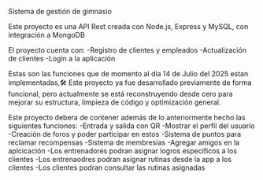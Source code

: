 Sistema de gestión de gimnasio

Este proyecto es una API Rest creada con Node.js, Express y MySQL, con integración a MongoDB

El proyecto cuenta con:
-Registro de clientes y empleados
-Actualización de clientes
-Login a la aplicación 

Estas son las funciones que de momento al día 14 de Julio del 2025 estan implementadas,🛠
Este proyecto ya fue desarrollado previamente de forma funcional, pero actualmente se está reconstruyendo desde cero para mejorar su estructura, limpieza de código y optimización general. 

Este proyecto debera de contener además de lo anteriormente hecho las siguientes funciones:
-Entrada y salida con QR
-Mostrar el perfil del usuario
-Creación de foros y poder participar en estos
-Sistema de puntos para reclamar recompensas
-Sistema de membresias 
-Agregar amigos en la aplcicación
-Los entrenadores podran asignar logros especificos a los clientes
-Los entrenaodres podran asignar rutinas desde la app a los clientes
-Los clientes podran consultar las rutinas asignadas
